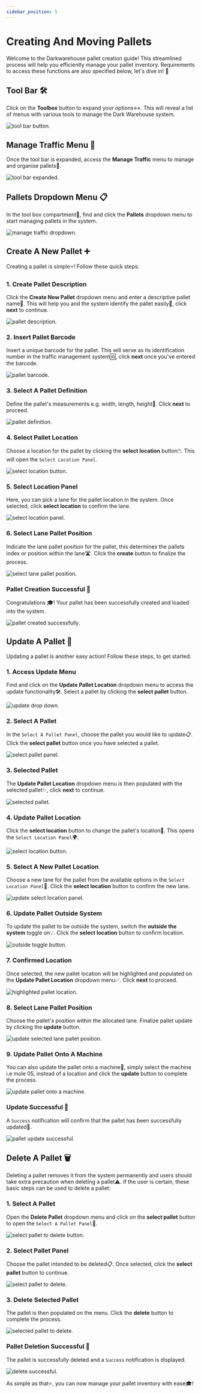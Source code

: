 ```yaml
---
sidebar_position: 5
---
```


# Creating And Moving Pallets

Welcome to the Darkwarehouse pallet creation guide! This streamlined process will help you efficiently manage your pallet inventory. Requirements to access these functions are also specified below, let's dive in! 🚀

## Tool Bar 🛠️

Click on the **Toolbox** button to expand your options:left_right_arrow:. This will reveal a list of menus with various tools to manage the Dark Warehouse system.

![tool bar button](assets/pallet-crud/create/tool-bar-button.png "tool bar button").

## Manage Traffic Menu 🚦

Once the tool bar is expanded, access the **Manage Traffic** menu to manage and organise pallets:open_file_folder:.

![tool bar expanded](assets/pallet-crud/create/tool-bar-expanded.png "tool bar expanded").

## Pallets Dropdown Menu 📋

In the tool box compartment:nut_and_bolt:, find and click the **Pallets** dropdown menu to start managing pallets in the system.

![manage traffic dropdown](assets/pallet-crud/create/manage-traffic-dropdown.png "manage traffic dropdown").

## Create A New Pallet ➕

Creating a pallet is simple:star:! Follow these quick steps:

### 1. Create Pallet Description

Click the **Create New Pallet** dropdown menu and enter a descriptive pallet name:name_badge:. This will help you and the system identify the pallet easily:mag_right:, click **next** to continue.

![pallet description](assets/pallet-crud/create/pallet-description.png "pallet description").

### 2. Insert Pallet Barcode

Insert a unique barcode for the pallet. This will serve as its identification number in the traffic management system:id:, click **next** once you've entered the barcode.

![pallet barcode](assets/pallet-crud/create/pallet-barcode.png "pallet barcode").

### 3. Select A Pallet Definition

Define the pallet's measurements e.g. width, length, height:triangular_ruler:. Click **next** to proceed.

![pallet definition](assets/pallet-crud/create/pallet-definition.png "pallet definition").

### 4. Select Pallet Location

Choose a location for the pallet by clicking the **select location** button:computer_mouse:. This will open the `Select Location Panel`.

![select location button](assets/pallet-crud/create/select-location-button.png "select location button").

### 5. Select Location Panel

Here, you can pick a lane for the pallet location in the system. Once selected, click **select location** to confirm the lane.

![select location panel](assets/pallet-crud/create/selected-location-panel.png "select location panel").

### 6. Select Lane Pallet Position

Indicate the lane pallet position for the pallet, this determines the pallets index or position within the lane🛣️. Click the **create** button to finalize the process.

![select lane pallet position](assets/pallet-crud/create/select-lane-pallet-position.png "select lane pallet position").

### Pallet Creation Successful 🎉

Congratulations :mortar_board:! Your pallet has been successfully created and loaded into the system.

![pallet created successfully](assets/pallet-crud/create/pallet-created-successfully.png "pallet created successfully").

## Update A Pallet 🔄

Updating a pallet is another easy action! Follow these steps, to get started:

### 1. Access Update Menu

Find and click on the **Update Pallet Location** dropdown menu to access the update functionality🛠️. Select a pallet by clicking the **select pallet** button.

![update drop down](assets/pallet-crud/update/update-dropdown.png "update drop down").

### 2. Select A Pallet

In the `Select A Pallet Panel`, choose the pallet you would like to update📋. Click the **select pallet** button once you have selected a pallet.

![select pallet panel](assets/pallet-crud/update/select-pallet-panel.png "select pallet panel").

### 3. Selected Pallet

The **Update Pallet Location** dropdown menu is then populated with the selected pallet:sparkles:, click **next** to continue.

![selected pallet](assets/pallet-crud/update/selected-pallet.png "selected pallet").

### 4. Update Pallet Location

Click the **select location** button to change the pallet's location:pushpin:. This opens the `Select Location Panel`🌍.

![select location button](assets/pallet-crud/update/select-location-button.png "select location button").

### 5. Select A New Pallet Location

Choose a new lane for the pallet from the available options in the `Select Location Panel`📍. Click the **select location** button to confirm the new lane.

![update select location panel](assets/pallet-crud/update/selected-location.png "update select location panel").

### 6. Update Pallet Outside System

To update the pallet to be outside the system, switch the **outside the system** toggle on:bulb:. Click the **select location** button to confirm location.

![outside toggle button](assets/pallet-crud/update/toggle-pallet-outside-the-system.png "outside toggle button").

### 7. Confirmed Location

Once selected, the new pallet location will be highlighted and populated on the **Update Pallet Location** dropdown menu✅. Click **next** to proceed.

![highlighted pallet location](assets/pallet-crud/update/selected-location.png "highlighted pallet location").

### 8. Select Lane Pallet Position

Choose the pallet's position within the allocated lane. Finalize pallet update by clicking the **update** button.

![update selected lane pallet position](assets/pallet-crud/update/select-lane-pallet-position.png "update selected lane pallet position").

### 9. Update Pallet Onto A Machine

You can also update the pallet onto a machine:station:, simply select the machine i.e mole 05, instead of a location and click the **update** button to complete the process.

![update pallet onto a machine](assets/pallet-crud/update/selected-machine-pallet-update.png "update pallet onto a machine").

### Update Successful 🎉

A `Success` notification will confirm that the pallet has been successfully updated:bell:.

![pallet update successful](assets/pallet-crud/update/succesful-pallet-update.png "pallet update successful").

## Delete A Pallet 🗑️

Deleting a pallet removes it from the system permanently and users should take extra precaution when deleting a pallet:warning:. If the user is certain, these basic steps can be used to delete a pallet:

### 1. Select A Pallet

Open the **Delete Pallet** dropdown menu and click on the **select pallet** button to open the `Select A Pallet Panel`🎯.

![select pallet to delete button](assets/pallet-crud/delete/delete-pallet-dropdown.png "select pallet to delete button").

### 2. Select Pallet Panel

Choose the pallet intended to be deleted📋. Once selected, click the **select pallet** button to continue.

![select pallet to delete](assets/pallet-crud/delete/select-pallet-panel.png "select pallet to delete").

### 3. Delete Selected Pallet

The pallet is then populated on the menu. Click the **delete** button to complete the process.

![selected pallet to delete](assets/pallet-crud/delete/selected-pallet-delete.png "select palleted to delete").

### Pallet Deletion Successful 🎉

The pallet is successfully deleted and a `Success` notification is displayed.

![delete successful](assets/pallet-crud/delete/delete-successful.png "delete successful").


As simple as that:star:, you can now manage your pallet inventory with ease:mortar_board:!
